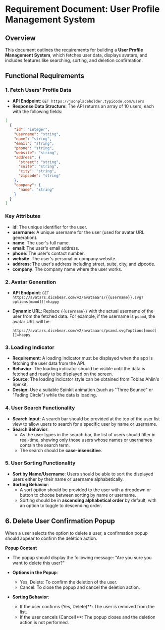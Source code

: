 # Requirement Document: User Profile Management System

## Overview
This document outlines the requirements for building a **User Profile Management System**, which fetches user data, displays avatars, and includes features like searching, sorting, and deletion confirmation.

## Functional Requirements

### 1. Fetch Users' Profile Data
- **API Endpoint**: `GET https://jsonplaceholder.typicode.com/users`
- **Response Data Structure**: The API returns an array of 10 users, each with the following fields:

```json
[
  {
    "id": "integer",
    "username": "string",
    "name": "string",
    "email": "string",
    "phone": "string",
    "website": "string",
    "address": {
      "street": "string",
      "suite": "string",
      "city": "string",
      "zipcode": "string"
    },
    "company": {
      "name": "string"
    }
  }
]
```

### Key Attributes

- **id**: The unique identifier for the user.
- **username**: A unique username for the user (used for avatar URL generation).
- **name**: The user's full name.
- **email**: The user's email address.
- **phone**: The user's contact number.
- **website**: The user's personal or company website.
- **address**: The user's address including street, suite, city, and zipcode.
- **company**: The company name where the user works.


### 2. Avatar Generation

- **API Endpoint**: `GET https://avatars.dicebear.com/v2/avataaars/{{username}}.svg?options[mood][]=happy`
- **Dynamic URL**: Replace `{{username}}` with the actual username of the user from the fetched data. For example, if the username is `psamd`, the avatar URL will be:

  ```plaintext
  https://avatars.dicebear.com/v2/avataaars/psamd.svg?options[mood][]=happy

### 3. Loading Indicator

- **Requirement**: A loading indicator must be displayed when the app is fetching the user data from the API.
- **Behavior**: The loading indicator should be visible until the data is fetched and ready to be displayed on the screen.
- **Source**: The loading indicator style can be obtained from Tobias Ahlin's Spinkit.
- **Design**: Use a suitable Spinkit animation (such as "Three Bounce" or "Fading Circle") while the data is loading.

### 4. User Search Functionality

- **Search Input**: A search bar should be provided at the top of the user list view to allow users to search for a specific user by name or username.
- **Search Behavior**:
  - As the user types in the search bar, the list of users should filter in real-time, showing only those users whose names or usernames contain the search term.
  - The search should be **case-insensitive**.

### 5. User Sorting Functionality

- **Sort by Name/Username**: Users should be able to sort the displayed users either by their name or username alphabetically.
- **Sorting Behavior**:
  - A sort option should be provided to the user with a dropdown or button to choose between sorting by name or username.
  - Sorting should be in **ascending alphabetical order** by default, with an option to toggle to descending order.

## 6. Delete User Confirmation Popup
  When a user selects the option to delete a user, a confirmation popup should appear to confirm the deletion action.

  **Popup Content**
  - The popup should display the following message:
    "Are you sure you want to delete this user?"

- **Options in the Popup**:
  - Yes, Delete: To confirm the deletion of the user.
  - Cancel: To close the popup and cancel the deletion action.

- **Sorting Behavior**:
  - If the user confirms (Yes, Delete)**: The user is removed from the list.
  - If the user cancels (Cancel)**: The popup closes and the deletion action is not performed.
